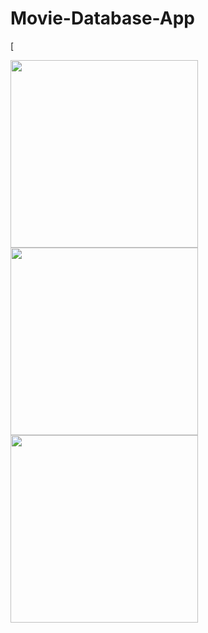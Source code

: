 # Movie-Database-App

[<p>
  <img width="300px" src="https://im2.ezgif.com/tmp/ezgif-2-6734e086dc3b.gif">
  <img width="300px" src="https://im2.ezgif.com/tmp/ezgif-2-a0230a045d01.gif">
  <img width="300px" src="https://im6.ezgif.com/tmp/ezgif-6-20fe338db0c3.gif">
</p>



